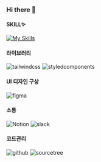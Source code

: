 ### Hi there 👋

#### SKILL✨

[![My Skills](https://skillicons.dev/icons?i=vscode,html,css,react,js,ts,figma,emotion,tailwind,styledcomponents&theme=light)](https://skillicons.dev)


#### 라이브러리
![tailwindcss](https://img.shields.io/badge/tailwindcss-06B6D4.svg?style=for-the-badge&logo=tailwindcss&logoColor=white)
![styledcomponents](https://img.shields.io/badge/styledcomponents-DB7093.svg?style=for-the-badge&logo=styledcomponents&logoColor=white)<br/>

#### UI 디자인 구상
![figma](https://img.shields.io/badge/figma-F24E1E.svg?style=for-the-badge&logo=figma&logoColor=white)

#### 소통
![Notion](https://img.shields.io/badge/notion-000000.svg?style=for-the-badge&logo=notion&logoColor=white)
![slack](https://img.shields.io/badge/slack-4A154B.svg?style=for-the-badge&logo=slack&logoColor=white&logoWidth=20) <br/>

#### 코드관리
![github](https://img.shields.io/badge/github-181717.svg?style=for-the-badge&logo=github&logoColor=white&logoWidth=20)
![sourcetree](https://img.shields.io/badge/sourcetree-0052CC.svg?style=for-the-badge&logo=sourcetree&logoColor=white&logoWidth=20) <br/>



<!--
**hj-over/hj-over** is a ✨ _special_ ✨ repository because its `README.md` (this file) appears on your GitHub profile.

Here are some ideas to get you started:

- 🔭 I’m currently working on ...
- 🌱 I’m currently learning ...
- 👯 I’m looking to collaborate on ...
- 🤔 I’m looking for help with ...
- 💬 Ask me about ...
- 📫 How to reach me: ...
- 😄 Pronouns: ...
- ⚡ Fun fact: ...
-->
